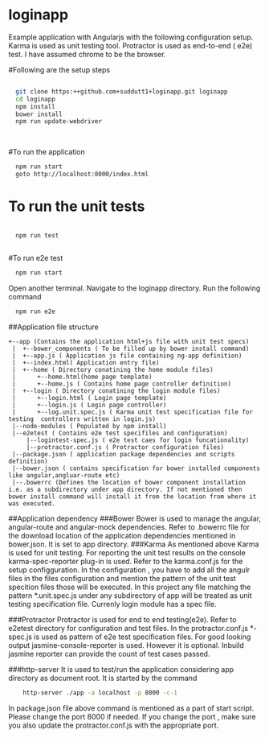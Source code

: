 # loginapp
Example application with Angularjs with the following configuration setup.
Karma is used as unit testing tool. 
Protractor is used as end-to-end ( e2e) test. 
I have assumed chrome to be the browser.

#Following are the setup steps

```sh

  git clone https:++github.com+suddutt1+loginapp.git loginapp
  cd loginapp
  npm install 
  bower install
  npm run update-webdriver
  
  
```
  
#To run the application 

```sh
  npm run start
  goto http://localhost:8000/index.html
```
# To run the unit tests
  
```sh
  
  npm run test
  
```
#To run e2e test
  
```sh
  npm run start
```
Open another terminal. Navigate to the loginapp directory. Run the following command
```sh  
  npm run e2e
```

##Application file structure
```
+--app (Contains the application html+js file with unit test specs)
 |  +--bower_components ( To be filled up by bower install command)
 |	+--app.js ( Application js file containing ng-app definition)
 |	+--index.html( Application entry file)
 |	+--home ( Directory conatining the home module files)
 |		+--home.html(home page template)
 |		+--home.js ( Contains home page controller definition)
 |	+--login ( Directory conatining the login module files)
 |		+--login.html ( Login page template)
 |		+--login.js ( Login page controller)
 |		+--log.unit.spec.js ( Karma unit test specification file for testing  controllers written in login.js)
 |--node-modules ( Populated by npm install)
 |--e2etest ( Contains e2e test specifiles and configuration)
     |--logintest-spec.js ( e2e test caes for login funcationality)
     |--protractor.conf.js ( Protractor configuration files)
 |--package.json ( application package dependencies and scripts definition)
 |--bower.json ( contains specification for bower installed components like angular,angluar-route etc)
 |--.bowerrc (Defines the location of bower component installation i.e. as a subdirectory under app directory. If not mentioned then bower install command will install it from the location from where it was executed. 
``` 
 
##Application dependency 
###Bower
Bower is used to manage the angular, angular-route and angular-mock dependencies. Refer to .bowerrc  file for the download location of the application dependencies mentioned in bower.json. It is set to app directory. 
###Karma
As mentioned above Karma is used for unit testing. For reporting the unit test results on the console karma-spec-reporter plug-in is used. Refer to the karma.conf.js for the setup configguration. In the configuration , you have to add all the angulr files in the files configuration and mention the pattern of the unit test specition files those will be executed. In this project any file matching the pattern *.unit.spec.js under any subdirectory of app will be treated as unit testing specification file. Currenly login module has a spec file.

###Protractor
Protractor is used for end to end testing(e2e). Refer to e2etest directory for configuration and test files. In the protractor.conf.js *-spec.js is used as pattern of e2e test specification files. For good looking output jasmine-console-reporter is used. However it is optional. Inbuild jasmine reporter can provide the count of test cases passed. 

###http-server
It is used to test/run the application considering app directory as document root. It is started by the command 
```sh
	http-server ./app -a localhost -p 8000 -c-1
```
In package.json file above command is mentioned as a part of start script. Please change the port 8000 if needed. If you change the port , make sure you also update the  protractor.conf.js with the appropriate port. 
  
  
